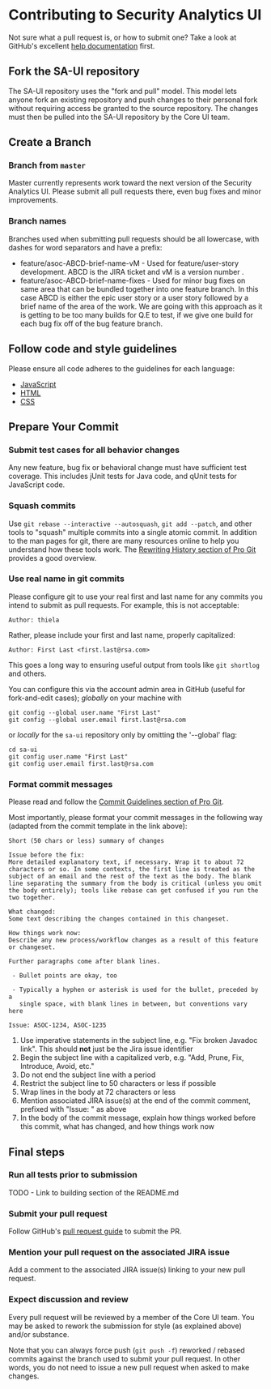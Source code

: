 # Contributing to Security Analytics UI

Not sure what a pull request is, or how to submit one? Take a look at GitHub's
excellent [help documentation](https://help.github.com/articles/using-pull-requests/) first.

## Fork the SA-UI repository

The SA-UI repository uses the "fork and pull" model. This model lets anyone 
fork an existing repository and push changes to their personal fork without 
requiring access be granted to the source repository. The changes must then 
be pulled into the SA-UI repository by the Core UI team.

## Create a Branch

### Branch from `master`

Master currently represents work toward the next version of the Security 
Analytics UI. Please submit all pull requests there, even bug fixes and 
minor improvements.

### Branch names

Branches used when submitting pull requests should be all lowercase, with 
dashes for word separators and have a prefix:

- feature/asoc-ABCD-brief-name-vM - Used for feature/user-story development.
  ABCD is the JIRA ticket and vM is a version number .
- feature/asoc-ABCD-brief-name-fixes - Used for minor bug fixes on same area 
  that can be bundled together into one feature branch. In this case ABCD is 
  either the epic user story or a user story followed by a brief name of the 
  area of the work. We are going with this approach as it is getting to be 
  too many builds for Q.E to test, if we give one build for each bug fix off 
  of the bug feature branch.
 
## Follow code and style guidelines

Please ensure all code adheres to the guidelines for each language:

- [JavaScript](https://github.rsa.lab.emc.com/asoc/launch-libraries/blob/master/conventions/web/javascript-guidelines.md) 
- [HTML](https://github.rsa.lab.emc.com/asoc/launch-libraries/blob/master/conventions/web/html-guidelines.md)
- [CSS](https://github.rsa.lab.emc.com/asoc/launch-libraries/blob/master/conventions/web/css-guidelines.md)

## Prepare Your Commit

### Submit test cases for all behavior changes

Any new feature, bug fix or behavioral change must have sufficient test
coverage.  This includes jUnit tests for Java code, and qUnit tests for
JavaScript code.

### Squash commits

Use `git rebase --interactive --autosquash`, `git add --patch`, and other tools
to "squash" multiple commits into a single atomic commit. In addition to the man
pages for git, there are many resources online to help you understand how these
tools work. The [Rewriting History section of Pro Git](http://git-scm.com/book/en/v2/Git-Tools-Rewriting-History) 
provides a good overview.


### Use real name in git commits

Please configure git to use your real first and last name for any commits you
intend to submit as pull requests. For example, this is not acceptable:

    Author: thiela

Rather, please include your first and last name, properly capitalized:

    Author: First Last <first.last@rsa.com>

This goes a long way to ensuring useful output from tools like 
`git shortlog` and others.

You can configure this via the account admin area in GitHub (useful for
fork-and-edit cases); _globally_ on your machine with

    git config --global user.name "First Last"
    git config --global user.email first.last@rsa.com

or _locally_ for the `sa-ui` repository only by omitting the
'--global' flag:

    cd sa-ui
    git config user.name "First Last"
    git config user.email first.last@rsa.com


### Format commit messages

Please read and follow the [Commit Guidelines section of Pro Git](http://git-scm.com/book/en/v2/Distributed-Git-Contributing-to-a-Project#Commit-Guidelines).

Most importantly, please format your commit messages in the following way
(adapted from the commit template in the link above):

    Short (50 chars or less) summary of changes

    Issue before the fix:
    More detailed explanatory text, if necessary. Wrap it to about 72
    characters or so. In some contexts, the first line is treated as the
    subject of an email and the rest of the text as the body. The blank
    line separating the summary from the body is critical (unless you omit
    the body entirely); tools like rebase can get confused if you run the
    two together.
    
    What changed:
    Some text describing the changes contained in this changeset.
    
    How things work now:
    Describe any new process/workflow changes as a result of this feature 
    or changeset.

    Further paragraphs come after blank lines.

     - Bullet points are okay, too

     - Typically a hyphen or asterisk is used for the bullet, preceded by a
       single space, with blank lines in between, but conventions vary here

    Issue: ASOC-1234, ASOC-1235


1. Use imperative statements in the subject line, e.g. "Fix broken Javadoc link".
   This should **not** just be the Jira issue identifier
1. Begin the subject line with a capitalized verb, e.g. "Add, Prune, Fix,
    Introduce, Avoid, etc."
1. Do not end the subject line with a period
1. Restrict the subject line to 50 characters or less if possible
1. Wrap lines in the body at 72 characters or less
1. Mention associated JIRA issue(s) at the end of the commit comment, prefixed
    with "Issue: " as above
1. In the body of the commit message, explain how things worked before this
    commit, what has changed, and how things work now

## Final steps

### Run all tests prior to submission

TODO - Link to building section of the README.md

### Submit your pull request

Follow GitHub's [pull request guide](https://help.github.com/articles/using-pull-requests/#sending-the-pull-request)
to submit the PR.

### Mention your pull request on the associated JIRA issue

Add a comment to the associated JIRA issue(s) linking to your new pull request.

### Expect discussion and review

Every pull request will be reviewed by a member of the Core UI team.  You 
may be asked to rework the submission for style (as explained above) and/or 
substance.

Note that you can always force push (`git push -f`) reworked / rebased commits
against the branch used to submit your pull request. In other words, you do not
need to issue a new pull request when asked to make changes.

